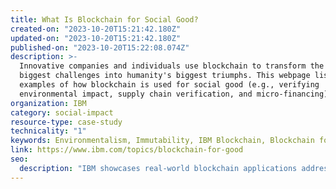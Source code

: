```yaml
---
title: What Is Blockchain for Social Good?
created-on: "2023-10-20T15:21:42.180Z"
updated-on: "2023-10-20T15:21:42.180Z"
published-on: "2023-10-20T15:22:08.074Z"
description: >-
  Innovative companies and individuals use blockchain to transform the world's
  biggest challenges into humanity's biggest triumphs. This webpage lists
  examples of how blockchain is used for social good (e.g., verifying
  environmental impact, supply chain verification, and micro-financing).
organization: IBM
category: social-impact
resource-type: case-study
technicality: "1"
keywords: Environmentalism, Immutability, IBM Blockchain, Blockchain for food
link: https://www.ibm.com/topics/blockchain-for-good
seo:
  description: "IBM showcases real-world blockchain applications addressing social challenges through supply chain verification, environmental impact tracking, and microfinancing solutions for underserved communities."
---
```


